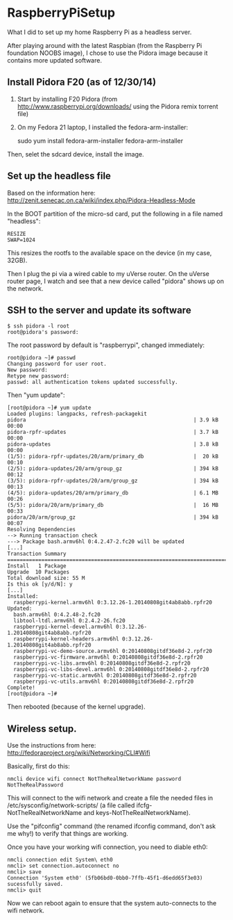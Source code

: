 RaspberryPiSetup
================

What I did to set up my home Raspberry Pi as a headless server.

After playing around with the latest Raspbian (from the Raspberry Pi foundation NOOBS image), I chose
to use the Pidora image because it contains more updated software.

## Install Pidora F20 (as of 12/30/14)

1. Start by installing F20 Pidora (from http://www.raspberrypi.org/downloads/ using the Pidora remix torrent file)
2. On my Fedora 21 laptop, I installed the fedora-arm-installer:

    sudo yum install fedora-arm-installer
    fedora-arm-installer

Then, selet the sdcard device, install the image.

## Set up the headless file

Based on the information here: http://zenit.senecac.on.ca/wiki/index.php/Pidora-Headless-Mode

In the BOOT partition of the micro-sd card, put the following in a file named "headless":

    RESIZE
    SWAP=1024

This resizes the rootfs to the available space on the device (in my case, 32GB).

Then I plug the pi via a wired cable to my uVerse router. On the uVerse router page,
I watch and see that a new device called "pidora" shows up on the network.

## SSH to the server and update its software

    $ ssh pidora -l root
    root@pidora's password:

The root password by default is "raspberrypi", changed immediately:

    root@pidora ~]# passwd
    Changing password for user root.
    New password: 
    Retype new password: 
    passwd: all authentication tokens updated successfully.

Then "yum update":

    [root@pidora ~]# yum update
    Loaded plugins: langpacks, refresh-packagekit
    pidora                                                      | 3.9 kB  00:00     
    pidora-rpfr-updates                                         | 3.7 kB  00:00     
    pidora-updates                                              | 3.8 kB  00:00     
    (1/5): pidora-rpfr-updates/20/arm/primary_db                |  20 kB  00:10     
    (2/5): pidora-updates/20/arm/group_gz                       | 394 kB  00:12     
    (3/5): pidora-rpfr-updates/20/arm/group_gz                  | 394 kB  00:13     
    (4/5): pidora-updates/20/arm/primary_db                     | 6.1 MB  00:26     
    (5/5): pidora/20/arm/primary_db                             |  16 MB  00:33     
    pidora/20/arm/group_gz                                      | 394 kB  00:07     
    Resolving Dependencies
    --> Running transaction check
    ---> Package bash.armv6hl 0:4.2.47-2.fc20 will be updated
    [...]
    Transaction Summary
    ================================================================================
    Install   1 Package
    Upgrade  10 Packages
    Total download size: 55 M
    Is this ok [y/d/N]: y
    [...]
    Installed:
      raspberrypi-kernel.armv6hl 0:3.12.26-1.20140808git4ab8abb.rpfr20
    Updated:
      bash.armv6hl 0:4.2.48-2.fc20                                                  
      libtool-ltdl.armv6hl 0:2.4.2-26.fc20                                          
      raspberrypi-kernel-devel.armv6hl 0:3.12.26-1.20140808git4ab8abb.rpfr20        
      raspberrypi-kernel-headers.armv6hl 0:3.12.26-1.20140808git4ab8abb.rpfr20      
      raspberrypi-vc-demo-source.armv6hl 0:20140808gitdf36e8d-2.rpfr20              
      raspberrypi-vc-firmware.armv6hl 0:20140808gitdf36e8d-2.rpfr20                 
      raspberrypi-vc-libs.armv6hl 0:20140808gitdf36e8d-2.rpfr20                     
      raspberrypi-vc-libs-devel.armv6hl 0:20140808gitdf36e8d-2.rpfr20               
      raspberrypi-vc-static.armv6hl 0:20140808gitdf36e8d-2.rpfr20                   
      raspberrypi-vc-utils.armv6hl 0:20140808gitdf36e8d-2.rpfr20                    
    Complete!
    [root@pidora ~]# 

Then rebooted (because of the kernel upgrade).

## Wireless setup.

Use the instructions from here: http://fedoraproject.org/wiki/Networking/CLI#Wifi

Basically, first do this:

    nmcli device wifi connect NotTheRealNetworkName password NotTheRealPassword

This will connect to the wifi network and create a file the needed files in /etc/sysconfig/network-scripts/ (a file called ifcfg-NotTheRealNetworkName and keys-NotTheRealNetworkName).

Use the "pifconfig" command (the renamed ifconfig command, don't ask me why!) to verify that things are working.

Once you have your working wifi connection, you need to diable eth0:

    nmcli connection edit System\ eth0
    nmcli> set connection.autoconnect no
    nmcli> save
    Connection 'System eth0' (5fb06bd0-0bb0-7ffb-45f1-d6edd65f3e03) sucessfully saved.
    nmcli> quit

Now we can reboot again to ensure that the system auto-connects to the wifi network.
